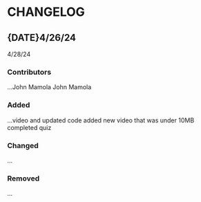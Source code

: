 # CHANGELOG

## {DATE}4/26/24
4/28/24
### Contributors
...John Mamola
John Mamola

### Added
...video and updated code
added new video that was under 10MB
completed quiz

### Changed
...

### Removed
...
